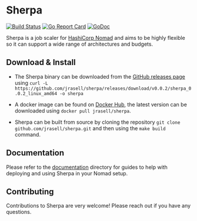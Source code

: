 # Sherpa

[![Build Status](https://travis-ci.org/jrasell/sherpa.svg?branch=master)](https://travis-ci.org/jrasell/sherpa) [![Go Report Card](https://goreportcard.com/badge/github.com/jrasell/sherpa)](https://goreportcard.com/report/github.com/jrasell/sherpa) [![GoDoc](https://godoc.org/github.com/jrasell/sherpa?status.svg)](https://godoc.org/github.com/jrasell/sherpa)

Sherpa is a job scaler for [HashiCorp Nomad](https://www.nomadproject.io/) and aims to be highly flexible so it can support a wide range of architectures and budgets.

## Download & Install

* The Sherpa binary can be downloaded from the [GitHub releases page](https://github.com/jrasell/sherpa/releases) using `curl -L https://github.com/jrasell/sherpa/releases/download/v0.0.2/sherpa_0.0.2_linux_amd64 -o sherpa`

* A docker image can be found on [Docker Hub](https://hub.docker.com/r/jrasell/sherpa/), the latest version can be downloaded using `docker pull jrasell/sherpa`.

* Sherpa can be built from source by cloning the repository `git clone github.com/jrasell/sherpa.git` and then using the `make build` command. 

## Documentation

Please refer to the [documentation](./docs) directory for guides to help with deploying and using Sherpa in your Nomad setup.

## Contributing

Contributions to Sherpa are very welcome! Please reach out if you have any questions.
